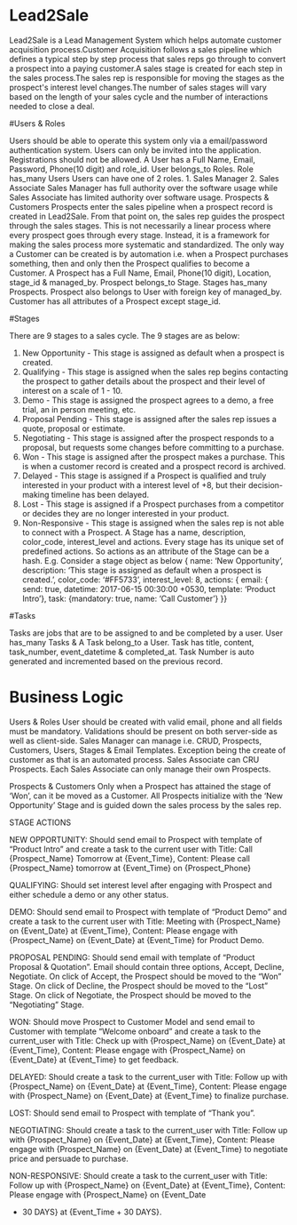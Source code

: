 # Lead2Sale

Lead2Sale is a Lead Management System which helps automate customer acquisition process.Customer Acquisition follows a sales pipeline which defines a typical step by step process that sales reps go through to convert a prospect into a paying customer.A sales stage is created for each step in the sales process.The sales rep is responsible for moving the stages as the prospect's interest level changes.The number of sales stages will vary based on the length of your sales cycle and the number of interactions needed to close a deal.

#Users & Roles

Users should be able to operate this system only via a email/password authentication system.
Users can only be invited into the application. Registrations should not be allowed.
A User has a Full Name, Email, Password, Phone(10 digit) and role_id.
User belongs_to Roles. Role has_many Users
Users can have one of 2 roles. 1. Sales Manager 2. Sales Associate
Sales Manager has full authority over the software usage while Sales Associate has limited
authority over software usage.
Prospects & Customers
Prospects enter the sales pipeline when a prospect record is created in Lead2Sale. From that
point on, the sales rep guides the prospect through the sales stages. This is not necessarily a
linear process where every prospect goes through every stage. Instead, it is a framework for
making the sales process more systematic and standardized.
The only way a Customer can be created is by automation i.e. when a Prospect purchases
something, then and only then the Prospect qualifies to become a Customer.
A Prospect has a Full Name, Email, Phone(10 digit), Location, stage_id & managed_by.
Prospect belongs_to Stage. Stages has_many Prospects. Prospect also belongs to User with
foreign key of managed_by.
Customer has all attributes of a Prospect except stage_id.

#Stages

There are 9 stages to a sales cycle. The 9 stages are as below:
1. New Opportunity - This stage is assigned as default when a prospect is created.
2. Qualifying - This stage is assigned when the sales rep begins contacting the prospect to
gather details about the prospect and their level of interest on a scale of 1 - 10.
3. Demo - This stage is assigned the prospect agrees to a demo, a free trial, an in person
meeting, etc.
4. Proposal Pending - This stage is assigned after the sales rep issues a quote, proposal or
estimate.
5. Negotiating - This stage is assigned after the prospect responds to a proposal, but
requests some changes before committing to a purchase.
6. Won - This stage is assigned after the prospect makes a purchase. This is when a
customer record is created and a prospect record is archived.
7. Delayed - This stage is assigned if a Prospect is qualified and truly interested in your
product with a interest level of +8, but their decision-making timeline has been delayed.
8. Lost - This stage is assigned if a Prospect purchases from a competitor or decides they
are no longer interested in your product.
9. Non-Responsive - This stage is assigned when the sales rep is not able to connect with a
Prospect.
A Stage has a name, description, color_code, interest_level and actions. Every stage has its
unique set of predefined actions. So actions as an attribute of the Stage can be a hash.
E.g. Consider a stage object as below
{ name: ‘New Opportunity’, description: ‘This stage is assigned as default when a prospect is
created.’, color_code: ‘#FF5733’, interest_level: 8, actions: { email: { send: true, datetime:
2017-06-15 00:30:00 +0530, template: ‘Product Intro’}, task: {mandatory: true, name: ‘Call
Customer’} }}


#Tasks

Tasks are jobs that are to be assigned to and be completed by a user.
User has_many Tasks & A Task belong_to a User.
Task has title, content, task_number, event_datetime & completed_at.
Task Number is auto generated and incremented based on the previous record.

# Business Logic

Users & Roles
User should be created with valid email, phone and all fields must be mandatory. Validations
should be present on both server-side as well as client-side.
Sales Manager can manage i.e. CRUD, Prospects, Customers, Users, Stages & Email Templates.
Exception being the create of customer as that is an automated process.
Sales Associate can CRU Prospects. Each Sales Associate can only manage their own Prospects.

Prospects & Customers
Only when a Prospect has attained the stage of ‘Won’, can it be moved as a Customer. All
Prospects initialize with the ‘New Opportunity’ Stage and is guided down the sales process by
the sales rep.

STAGE ACTIONS

NEW OPPORTUNITY: Should send email to Prospect with template
of “Product Intro” and create a task to the
current user with Title: Call {Prospect_Name}
Tomorrow at {Event_Time}, Content: Please
call {Prospect_Name} tomorrow at
{Event_Time} on {Prospect_Phone}

QUALIFYING: Should set interest level after engaging with
Prospect and either schedule a demo or any
other status.

DEMO: Should send email to Prospect with template
of “Product Demo” and create a task to the
current user with Title: Meeting with
{Prospect_Name} on {Event_Date} at
{Event_Time}, Content: Please engage with
{Prospect_Name} on {Event_Date} at
{Event_Time} for Product Demo.

PROPOSAL PENDING: Should send email with template of “Product
Proposal & Quotation”. Email should contain
three options, Accept, Decline, Negotiate.
On click of Accept, the Prospect should be
moved to the “Won” Stage.
On click of Decline, the Prospect should be
moved to the “Lost” Stage.
On click of Negotiate, the Prospect should be
moved to the “Negotiating” Stage.

WON: Should move Prospect to Customer Model
and send email to Customer with template
“Welcome onboard” and create a task to the
current_user with Title: Check up with
{Prospect_Name} on {Event_Date} at
{Event_Time}, Content: Please engage with
{Prospect_Name} on {Event_Date} at
{Event_Time} to get feedback.

DELAYED: Should create a task to the current_user with
Title: Follow up with {Prospect_Name} on
{Event_Date} at {Event_Time}, Content: Please
engage with {Prospect_Name} on
{Event_Date} at {Event_Time} to finalize
purchase.

LOST: Should send email to Prospect with template
of “Thank you”.

NEGOTIATING: Should create a task to the current_user with
Title: Follow up with {Prospect_Name} on
{Event_Date} at {Event_Time}, Content: Please
engage with {Prospect_Name} on
{Event_Date} at {Event_Time} to negotiate
price and persuade to purchase.

NON-RESPONSIVE: Should create a task to the current_user with
Title: Follow up with {Prospect_Name} on
{Event_Date} at {Event_Time}, Content: Please
engage with {Prospect_Name} on {Event_Date
+ 30 DAYS} at {Event_Time + 30 DAYS}.